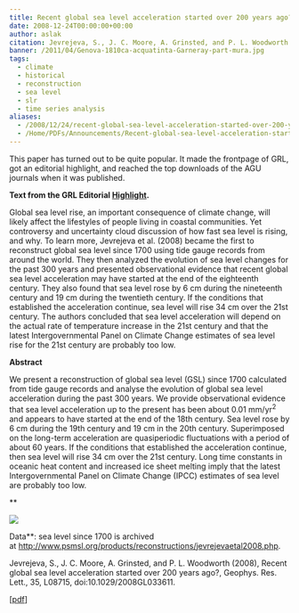 ```yaml
---
title: Recent global sea level acceleration started over 200 years ago?
date: 2008-12-24T00:00:00+00:00
author: aslak
citation: Jevrejeva, S., J. C. Moore, A. Grinsted, and P. L. Woodworth (2008), Recent global sea level acceleration started over 200 years ago?, Geophys. Res. Lett., 35, L08715, doi:10.1029/2008GL033611.
banner: /2011/04/Genova-1810ca-acquatinta-Garneray-part-mura.jpg
tags:
  - climate
  - historical
  - reconstruction
  - sea level
  - slr
  - time series analysis
aliases:
  - /2008/12/24/recent-global-sea-level-acceleration-started-over-200-years-ago/
  - /Home/PDFs/Announcements/Recent-global-sea-level-acceleration-started-over-200-years-ago-
---
```

This paper has turned out to be quite popular. It made the frontpage of GRL, got an editorial highlight, and reached the top downloads of the AGU journals when it was published.
<!--more--> 
**Text from the GRL Editorial [Highlight](http://www.agu.org/journals/scripts/highlight.php?pid=2008GL033611).**

Global sea level rise, an important consequence of climate change, will likely affect the lifestyles of people living in coastal communities. Yet controversy and uncertainty cloud discussion of how fast sea level is rising, and why. To learn more, Jevrejeva et al. (2008) became the first to reconstruct global sea level since 1700 using tide gauge records from around the world. They then analyzed the evolution of sea level changes for the past 300 years and presented observational evidence that recent global sea level acceleration may have started at the end of the eighteenth century. They also found that sea level rose by 6 cm during the nineteenth century and 19 cm during the twentieth century. If the conditions that established the acceleration continue, sea level will rise 34 cm over the 21st century. The authors concluded that sea level acceleration will depend on the actual rate of temperature increase in the 21st century and that the latest Intergovernmental Panel on Climate Change estimates of sea level rise for the 21st century are probably too low.

**Abstract**

We present a reconstruction of global sea level (GSL) since 1700 calculated from tide gauge records and analyse the evolution of global sea level acceleration during the past 300 years. We provide observational evidence that sea level acceleration up to the present has been about 0.01 mm/yr<sup>2</sup> and appears to have started at the end of the 18th century. Sea level rose by 6 cm during the 19th century and 19 cm in the 20th century. Superimposed on the long-term acceleration are quasiperiodic fluctuations with a period of about 60 years. If the conditions that established the acceleration continue, then sea level will rise 34 cm over the 21st century. Long time constants in oceanic heat content and increased ice sheet melting imply that the latest Intergovernmental Panel on Climate Change (IPCC) estimates of sea level are probably too low.

**

![](/2016/02/grl-cover.jpg)

Data**: sea level since 1700 is archived at <http://www.psmsl.org/products/reconstructions/jevrejevaetal2008.php>.

Jevrejeva, S., J. C. Moore, A. Grinsted, and P. L. Woodworth (2008), Recent global sea level acceleration started over 200 years ago?, Geophys. Res. Lett., 35, L08715, doi:10.1029/2008GL033611.

[[pdf](/2016/03/jevrejeva-GRL08-recent-sea-level-acc-started-200yrs-ago.pdf)]
